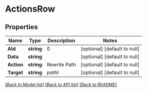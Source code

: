 # ActionsRow

## Properties
Name | Type | Description | Notes
------------ | ------------- | ------------- | -------------
**AId** | **string** | 0 | [optional] [default to null]
**Data** | **string** |  | [optional] [default to null]
**Action** | **string** | Rewrite Path | [optional] [default to null]
**Target** | **string** | $path$l | [optional] [default to null]

[[Back to Model list]](../README.md#documentation-for-models) [[Back to API list]](../README.md#documentation-for-api-endpoints) [[Back to README]](../README.md)

